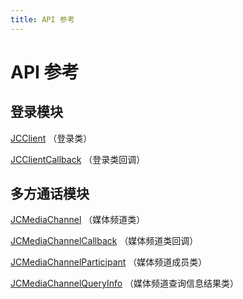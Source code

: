 ```yaml
---
title: API 参考
---
```

# API 参考

## 登录模块

[JCClient](https://developer.juphoon.com/portal/reference/V2.1/windows/html/a01b672a-1c8a-18a7-b550-727bbcad2f52.htm)
（登录类）

[JCClientCallback](https://developer.juphoon.com/portal/reference/V2.1/windows/html/329abfbc-bd28-8240-16ce-1c039e4ecea8.htm)
（登录类回调）

## 多方通话模块

[JCMediaChannel](https://developer.juphoon.com/portal/reference/V2.1/windows/html/8289e4bf-8045-497b-f584-fc76cad8f8a1.htm)
（媒体频道类）

[JCMediaChannelCallback](https://developer.juphoon.com/portal/reference/V2.1/windows/html/e21fadeb-6230-0f07-efdc-6f953cf790bc.htm)
（媒体频道类回调）

[JCMediaChannelParticipant](https://developer.juphoon.com/portal/reference/V2.1/windows/html/8ad58616-3028-b8d3-8106-81b8b805c1ea.htm)
（媒体频道成员类）

[JCMediaChannelQueryInfo](https://developer.juphoon.com/portal/reference/V2.1/windows/html/dcaf43ee-3331-888d-89df-54b501e2f06c.htm)
（媒体频道查询信息结果类）
